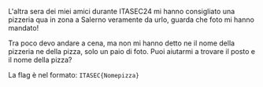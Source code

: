 L'altra sera dei miei amici durante ITASEC24 mi hanno consigliato una pizzeria qua in zona a Salerno veramente da urlo, guarda che foto mi hanno mandato!

Tra poco devo andare a cena, ma non mi hanno detto ne il nome della pizzeria ne della pizza, solo un paio di foto. Puoi aiutarmi a trovare il posto e il nome della pizza?

La flag è nel formato: `ITASEC{Nomepizza}`

